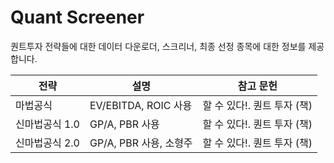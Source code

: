 # Quant Screener 

퀀트투자 전략들에 대한 데이터 다운로더, 스크리너, 최종 선정 종목에 대한 정보를 제공합니다. 

| 전략 | 설명 | 참고 문헌 |
|-----|-----|--------|
| 마법공식 | EV/EBITDA, ROIC 사용 | 할 수 있다!. 퀀트 투자 (책) |
| 신마법공식 1.0 | GP/A, PBR 사용 | 할 수 있다!. 퀀트 투자 (책) |
| 신마법공식 2.0 | GP/A, PBR 사용, 소형주 | 할 수 있다!. 퀀트 투자 (책) |
